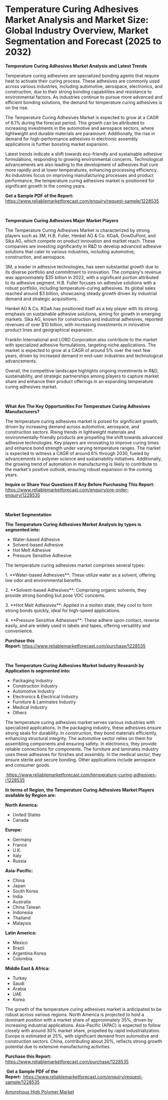 <p><h1>Temperature Curing Adhesives Market Analysis and Market Size: Global Industry Overview, Market Segmentation and Forecast (2025 to 2032)</h1></p><p><strong>Temperature Curing Adhesives Market Analysis and Latest Trends</strong></p>
<p><p>Temperature curing adhesives are specialized bonding agents that require heat to activate their curing process. These adhesives are commonly used across various industries, including automotive, aerospace, electronics, and construction, due to their strong bonding capabilities and resistance to environmental factors. As industries continue to pursue more advanced and efficient bonding solutions, the demand for temperature curing adhesives is on the rise.</p><p>The Temperature Curing Adhesives Market is expected to grow at a CAGR of 6.1% during the forecast period. This growth can be attributed to increasing investments in the automotive and aerospace sectors, where lightweight and durable materials are paramount. Additionally, the rise in demand for high-performance adhesives in electronic assembly applications is further boosting market expansion. </p><p>Latest trends indicate a shift towards eco-friendly and sustainable adhesive formulations, responding to growing environmental concerns. Technological advancements are also leading to the development of adhesives that cure more rapidly and at lower temperatures, enhancing processing efficiency. As industries focus on improving manufacturing processes and product performance, the temperature curing adhesives market is positioned for significant growth in the coming years.</p></p>
<p><strong>Get a Sample PDF of the Report:&nbsp;</strong> <a href="https://www.reliablemarketforecast.com/enquiry/request-sample/1228535?utm_campaign=1885&utm_medium=2&utm_source=Github&utm_content=ia&utm_term=02022025&utm_id=temperature-curing-adhesives">https://www.reliablemarketforecast.com/enquiry/request-sample/1228535</a></p>
<p>&nbsp;</p>
<p><strong>Temperature Curing Adhesives Major Market Players</strong></p>
<p><p>The Temperature Curing Adhesives Market is characterized by strong players such as 3M, H.B. Fuller, Henkel AG & Co. KGaA, DowDuPont, and Sika AG, which compete on product innovation and market reach. These companies are investing significantly in R&D to develop advanced adhesive solutions that cater to various industries, including automotive, construction, and aerospace.</p><p>3M, a leader in adhesive technologies, has seen substantial growth due to its diverse portfolio and commitment to innovation. The company's revenue was approximately $35 billion in 2022, with a significant portion attributed to its adhesive segment. H.B. Fuller focuses on adhesive solutions with a robust portfolio, including temperature-curing adhesives. Its global sales reached around $3 billion, showcasing steady growth driven by industrial demand and strategic acquisitions.</p><p>Henkel AG & Co. KGaA has positioned itself as a key player with its strong emphasis on sustainable adhesive solutions, aiming for growth in emerging markets. Sika AG, known for construction and industrial adhesives, reported revenues of over $10 billion, with increasing investments in innovative product lines and geographical expansion.</p><p>Franklin International and LORD Corporation also contribute to the market with specialized adhesive formulations, targeting niche applications. The market is expected to grow at a CAGR of around 5% over the next few years, driven by increased demand in end-user industries and technological advancements.</p><p>Overall, the competitive landscape highlights ongoing investments in R&D, sustainability, and strategic partnerships among players to capture market share and enhance their product offerings in an expanding temperature curing adhesives market.</p></p>
<p>&nbsp;</p>
<p><strong>What Are The Key Opportunities For Temperature Curing Adhesives Manufacturers?</strong></p>
<p><p>The temperature curing adhesives market is poised for significant growth, driven by increasing demand across automotive, aerospace, and construction sectors. Rising trends in lightweight materials and environmentally-friendly products are propelling the shift towards advanced adhesive technologies. Key players are innovating to improve curing times and enhance bond strength under varying temperature ranges. The market is expected to witness a CAGR of around 6% through 2030, fueled by advancements in polymer science and sustainability initiatives. Additionally, the growing trend of automation in manufacturing is likely to contribute to the market's positive outlook, ensuring robust expansion in the coming years.</p></p>
<p><strong>Inquire or Share Your Questions If Any Before Purchasing This Report:</strong> <a href="https://www.reliablemarketforecast.com/enquiry/pre-order-enquiry/1228535?utm_campaign=1885&utm_medium=2&utm_source=Github&utm_content=ia&utm_term=02022025&utm_id=temperature-curing-adhesives">https://www.reliablemarketforecast.com/enquiry/pre-order-enquiry/1228535</a></p>
<p>&nbsp;</p>
<p><strong>Market Segmentation</strong></p>
<p><strong>The Temperature Curing Adhesives Market Analysis by types is segmented into:</strong></p>
<p><ul><li>Water-based Adhesive</li><li>Solvent-based Adhesive</li><li>Hot Melt Adhesive</li><li>Pressure Sensitive Adhesive</li></ul></p>
<p><p>The temperature curing adhesives market comprises several types: </p><p>1. **Water-based Adhesives**: These utilize water as a solvent, offering low odor and environmental benefits.</p><p>2. **Solvent-based Adhesives**: Comprising organic solvents, they provide strong bonding but pose VOC concerns.</p><p>3. **Hot Melt Adhesives**: Applied in a molten state, they cool to form strong bonds quickly, ideal for high-speed applications.</p><p>4. **Pressure Sensitive Adhesives**: These adhere upon contact, reverse easily, and are widely used in labels and tapes, offering versatility and convenience.</p></p>
<p><strong>Purchase this Report:&nbsp;</strong><a href="https://www.reliablemarketforecast.com/purchase/1228535?utm_campaign=1885&utm_medium=2&utm_source=Github&utm_content=ia&utm_term=02022025&utm_id=temperature-curing-adhesives">https://www.reliablemarketforecast.com/purchase/1228535</a></p>
<p>&nbsp;</p>
<p><strong>The Temperature Curing Adhesives Market Industry Research by Application is segmented into:</strong></p>
<p><ul><li>Packaging Industry</li><li>Construction Industry</li><li>Automotive Industry</li><li>Electronics & Electrical Industry</li><li>Furniture & Laminates Industry</li><li>Medical Industry</li><li>Others</li></ul></p>
<p><p>The temperature curing adhesives market serves various industries with specialized applications. In the packaging industry, these adhesives ensure strong seals for durability. In construction, they bond materials efficiently, enhancing structural integrity. The automotive sector relies on them for assembling components and ensuring safety. In electronics, they provide reliable connections for components. The furniture and laminates industry uses these adhesives for finishes and assembly. In the medical sector, they ensure sterile and secure bonding. Other applications include aerospace and consumer goods.</p></p>
<p><a href="https://www.reliablemarketforecast.com/temperature-curing-adhesives-r1228535?utm_campaign=1885&utm_medium=2&utm_source=Github&utm_content=ia&utm_term=02022025&utm_id=temperature-curing-adhesives">&nbsp;https://www.reliablemarketforecast.com/temperature-curing-adhesives-r1228535</a></p>
<p><strong>In terms of Region, the Temperature Curing Adhesives Market Players available by Region are:</strong></p>
<p>
    <p> <strong> North America: </strong>
        <ul>
            <li>United States</li>
            <li>Canada</li>
        </ul>
        </p> 
    <p> <strong> Europe: </strong>
        <ul>
            <li>Germany</li>
            <li>France</li>
            <li>U.K.</li>
            <li>Italy</li>
            <li>Russia</li>
        </ul>
        </p> 
    <p> <strong> Asia-Pacific: </strong>
        <ul>
            <li>China</li>
            <li>Japan</li>
            <li>South Korea</li>
            <li>India</li>
            <li>Australia</li>
            <li>China Taiwan</li>
            <li>Indonesia</li>
            <li>Thailand</li>
            <li>Malaysia</li>
        </ul>
        </p> 
    <p> <strong> Latin America: </strong>
        <ul>
            <li>Mexico</li>
            <li>Brazil</li>
            <li>Argentina Korea</li>
            <li>Colombia</li>
        </ul>
        </p> 
    <p> <strong> Middle East & Africa: </strong>
        <ul>
            <li>Turkey</li>
            <li>Saudi</li>
            <li>Arabia</li>
            <li>UAE</li>
            <li>Korea</li>
        </ul>
    </p>
    </p>
<p><p>The growth of the temperature curing adhesives market is anticipated to be robust across various regions. North America is projected to hold a dominant position with a market share of approximately 35%, driven by increasing industrial applications. Asia-Pacific (APAC) is expected to follow closely with around 30% market share, propelled by rapid industrialization. Europe is estimated at 25%, with significant demand from automotive and construction sectors. China, contributing about 20%, reflects strong growth potential due to extensive manufacturing activities.</p></p>
<p><strong>Purchase this Report: </strong><a href="https://www.reliablemarketforecast.com/purchase/1228535?utm_campaign=1885&utm_medium=2&utm_source=Github&utm_content=ia&utm_term=02022025&utm_id=temperature-curing-adhesives">https://www.reliablemarketforecast.com/purchase/1228535</a></p>
<p>&nbsp;<strong>Get a Sample PDF of the Report:&nbsp;&nbsp;</strong><a href="https://www.reliablemarketforecast.com/enquiry/request-sample/1228535?utm_campaign=1885&utm_medium=2&utm_source=Github&utm_content=ia&utm_term=02022025&utm_id=temperature-curing-adhesives">https://www.reliablemarketforecast.com/enquiry/request-sample/1228535</a></p>
<p><strong></strong></p>
<p><p><a href="https://github.com/sofayahoo2023/Market-Research-Report-List-6/blob/main/amorphous-high-polymer-market.md?utm_campaign=1885&utm_medium=2&utm_source=Github&utm_content=ia&utm_term=02022025&utm_id=temperature-curing-adhesives">Amorphous High Polymer Market</a></p></p>